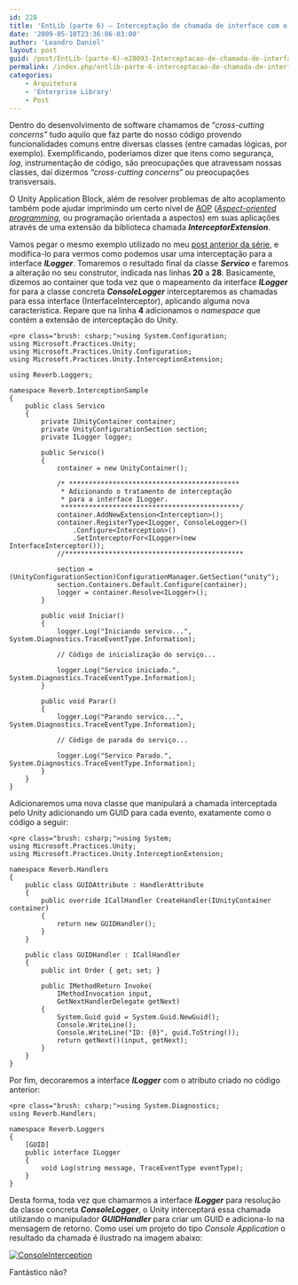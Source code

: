 ```yaml
---
id: 228
title: 'EntLib (parte 6) – Interceptação de chamada de interface com o Unity'
date: '2009-05-10T23:36:06-03:00'
author: 'Leandro Daniel'
layout: post
guid: /post/EntLib-(parte-6)-e28093-Interceptacao-de-chamada-de-interface-com-o-Unity.aspx
permalink: /index.php/entlib-parte-6-interceptacao-de-chamada-de-interface-com-o-unity/
categories:
    - Arquitetura
    - 'Enterprise Library'
    - Post
---
```


Dentro do desenvolvimento de software chamamos de “*cross-cutting* *concerns”* tudo aquilo que faz parte do nosso código provendo funcionalidades comuns entre diversas classes (entre camadas lógicas, por exemplo). Exemplificando, poderíamos dizer que itens como segurança, *log*, instrumentação de código, são preocupações que atravessam nossas classes, daí dizermos “*cross-cutting concerns*” ou preocupações transversais.

O Unity Application Block, além de resolver problemas de alto acoplamento também pode ajudar imprimindo um certo nível de [AOP](http://pt.wikipedia.org/wiki/Programa%C3%A7%C3%A3o_orientada_a_aspecto) (*[Aspect-oriented programming](http://pt.wikipedia.org/wiki/Programa%C3%A7%C3%A3o_orientada_a_aspecto)*, ou programação orientada a aspectos) em suas aplicações através de uma extensão da biblioteca chamada ***InterceptorExtension***.

Vamos pegar o mesmo exemplo utilizado no meu [post anterior da série](http://www.leandrodaniel.com/post/EntLib-(parte-5)-e28093-Unity-Application-Block), e modifica-lo para vermos como podemos usar uma interceptação para a interface ***ILogger***. Tomaremos o resultado final da classe ***Servico*** e faremos a alteração no seu construtor, indicada nas linhas **20** a **28**. Basicamente, dizemos ao container que toda vez que o mapeamento da interface ***ILogger*** for para a classe concreta ***ConsoleLogger*** interceptaremos as chamadas para essa interface (InterfaceInterceptor), aplicando alguma nova característica. Repare que na linha **4** adicionamos o *namespace* que contém a extensão de interceptação do Unity.

```
<pre class="brush: csharp;">using System.Configuration;
using Microsoft.Practices.Unity;
using Microsoft.Practices.Unity.Configuration;
using Microsoft.Practices.Unity.InterceptionExtension;

using Reverb.Loggers;

namespace Reverb.InterceptionSample
{
    public class Servico
    {
        private IUnityContainer container;
        private UnityConfigurationSection section;
        private ILogger logger;

        public Servico()
        {
            container = new UnityContainer();
            
            /* *******************************************
             * Adicionando o tratamento de interceptação
             * para a interface ILogger.
             *********************************************/
            container.AddNewExtension<Interception>();
            container.RegisterType<ILogger, ConsoleLogger>()
                .Configure<Interception>()
                .SetInterceptorFor<ILogger>(new InterfaceInterceptor());
            //*********************************************

            section = (UnityConfigurationSection)ConfigurationManager.GetSection("unity");
            section.Containers.Default.Configure(container);
            logger = container.Resolve<ILogger>();
        }

        public void Iniciar()
        {   
            logger.Log("Iniciando servico...", System.Diagnostics.TraceEventType.Information);

            // Código de inicialização do serviço...

            logger.Log("Servico iniciado.", System.Diagnostics.TraceEventType.Information);
        }

        public void Parar()
        {
            logger.Log("Parando servico...", System.Diagnostics.TraceEventType.Information);

            // Código de parada do serviço...

            logger.Log("Servico Parado.", System.Diagnostics.TraceEventType.Information);
        }
    }
}
```

Adicionaremos uma nova classe que manipulará a chamada interceptada pelo Unity adicionando um GUID para cada evento, exatamente como o código a seguir:

```
<pre class="brush: csharp;">using System;
using Microsoft.Practices.Unity;
using Microsoft.Practices.Unity.InterceptionExtension;

namespace Reverb.Handlers
{
    public class GUIDAttribute : HandlerAttribute
    {
        public override ICallHandler CreateHandler(IUnityContainer container)
        {
            return new GUIDHandler();
        }
    }

    public class GUIDHandler : ICallHandler
    {
        public int Order { get; set; }

        public IMethodReturn Invoke(
            IMethodInvocation input, 
            GetNextHandlerDelegate getNext)
        {
            System.Guid guid = System.Guid.NewGuid();
            Console.WriteLine();
            Console.WriteLine("ID: {0}", guid.ToString());
            return getNext()(input, getNext);
        }
    }
}
```

Por fim, decoraremos a interface ***ILogger*** com o atributo criado no código anterior:

```
<pre class="brush: csharp;">using System.Diagnostics;
using Reverb.Handlers;

namespace Reverb.Loggers
{
    [GUID]
    public interface ILogger
    {
        void Log(string message, TraceEventType eventType);
    }
}
```

Desta forma, toda vez que chamarmos a interface ***ILogger*** para resolução da classe concreta ***ConsoleLogger***, o Unity interceptará essa chamada utilizando o manipulador ***GUIDHandler*** para criar um GUID e adiciona-lo na mensagem de retorno. Como usei um projeto do tipo *Console Application* o resultado da chamada é ilustrado na imagem abaixo:

[![ConsoleInterception](http://leandrodaniel.com/pics/WindowsLiveWriter/EntLibparte6Interceptaodechamadademtodos/4C2506A9/ConsoleInterception_thumb.png "ConsoleInterception")](http://leandrodaniel.com/pics/WindowsLiveWriter/EntLibparte6Interceptaodechamadademtodos/161DF6EB/ConsoleInterception.png)

Fantástico não?